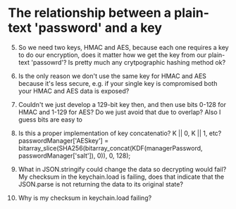 # The relationship between a plain-text 'password' and a key

5. So we need two keys, HMAC and AES, because each one requires a key to do our encryption, does it matter how we get the key from our plain-text 'passowrd'? Is pretty much any crytpographic hashing method ok?

4. Is the only reason we don't use the same key for HMAC and AES because it's less secure, e.g. if your single key is compromised both your HMAC and AES data is exposed?

3. Couldn't we just develop a 129-bit key then, and then use bits 0-128 for HMAC and 1-129 for AES? Do we just avoid that due to overlap? Also I guess bits are easy to

2. Is this a proper implementation of key concatenatio? K || 0, K || 1, etc?
passwordManager['AESkey'] = bitarray_slice(SHA256(bitarray_concat(KDF(managerPassword, passwordManager['salt']), 0)), 0, 128);

1. What in JSON.stringify could change the data so decrypting would fail? My checksum in the keychain.load is failing, does that indicate that the JSON.parse is not returning the data to its original state?

0. Why is my checksum in keychain.load failing? 